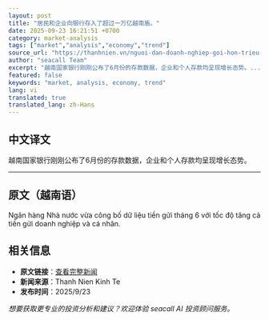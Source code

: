 ```yaml
---
layout: post
title: "居民和企业向银行存入了超过一万亿越南盾。"
date: 2025-09-23 16:21:51 +0700
category: market-analysis
tags: ["market","analysis","economy","trend"]
source_url: "https://thanhnien.vn/nguoi-dan-doanh-nghiep-goi-hon-trieu-ti-dong-vao-ngan-hang-185250923182223479.htm"
author: "seacall Team"
excerpt: "越南国家银行刚刚公布了6月份的存款数据，企业和个人存款均呈现增长态势。..."
featured: false
keywords: "market, analysis, economy, trend"
lang: vi
translated: true
translated_lang: zh-Hans
---
```


## 中文译文

越南国家银行刚刚公布了6月份的存款数据，企业和个人存款均呈现增长态势。

---

## 原文（越南语）

Ng&acirc;n h&agrave;ng Nh&agrave; nước vừa c&ocirc;ng bố dữ liệu tiền gửi th&aacute;ng 6 với tốc độ tăng cả tiền gửi doanh nghiệp v&agrave; c&aacute; nh&acirc;n.

## 相关信息

- **原文链接**：[查看完整新闻](https://thanhnien.vn/nguoi-dan-doanh-nghiep-goi-hon-trieu-ti-dong-vao-ngan-hang-185250923182223479.htm)
- **新闻来源**：Thanh Nien Kinh Te
- **发布时间**：2025/9/23

*想要获取更专业的投资分析和建议？欢迎体验 seacall AI 投资顾问服务。*